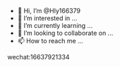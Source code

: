 - 👋 Hi, I’m @Hly166379
- 👀 I’m interested in ...
- 🌱 I’m currently learning ...
- 💞️ I’m looking to collaborate on ...
- 📫 How to reach me ...

<!---
Hly166379/Hly166379 is a ✨ special ✨ repository because its `README.md` (this file) appears on your GitHub profile.
You can click the Preview link to take a look at your changes.
--->

wechat:16637921334

